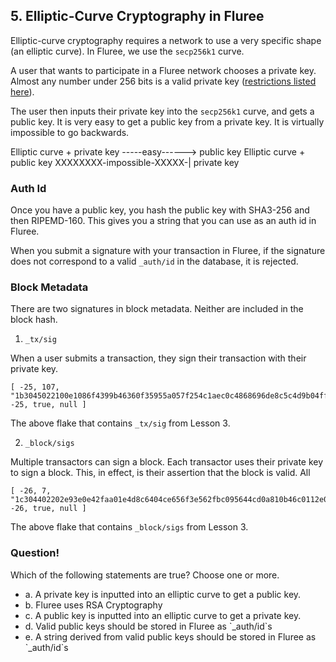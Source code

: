 ## 5. Elliptic-Curve Cryptography in Fluree

Elliptic-curve cryptography requires a network to use a very specific shape (an elliptic curve). In Fluree, we use the `secp256k1` curve. 

A user that wants to participate in a Fluree network chooses a private key. Almost any number under 256 bits is a valid private key  (<a href="/docs/identity/public-private-keys#features-of-the-secp256k1-curve" target="_blank">restrictions listed here</a>).

The user then inputs their private key into the `secp256k1` curve, and gets a public key. It is very easy to get a public key from a private key. It is virtually impossible to go backwards. 

Elliptic curve + private key -----easy------> public key
Elliptic curve + public key XXXXXXXX-impossible-XXXXX-| private key

### Auth Id
Once you have a public key, you hash the public key with SHA3-256 and then RIPEMD-160. This gives you a string that you can use as an auth id in Fluree. 

When you submit a signature with your transaction in Fluree, if the signature does not correspond to a valid `_auth/id` in the database, it is rejected.

### Block Metadata

There are two signatures in block metadata. Neither are included in the block hash. 

1. `_tx/sig`

When a user submits a transaction, they sign their transaction with their private key. 

```
[ -25, 107, "1b3045022100e1086f4399b46360f35955a057f254c1aec0c4868696de8c5c4d9b04ff8523ae0220328350a24075c3fa2ea1aaa32be88093378b9b7f7f5825040cbe58d303cf7b3a", -25, true, null ]
``` 
The above flake that contains `_tx/sig` from Lesson 3. 

2. `_block/sigs`

Multiple transactors can sign a block. Each transactor uses their private key to sign a block. This, in effect, is their assertion that the block is valid. All

```
[ -26, 7, "1c304402202e93e0e42faa01e4d8c6404ce656f3e562fbc095644cd0a810b46c0112e0c8280220494083304a0c9164ca2b1ffcdb8cf9a07ad233f6d9090df9b55906483046dd2a", -26, true, null ]
``` 

The above flake that contains `_block/sigs` from Lesson 3. 

<div class="challenge">
<h3>Question!</h3>
<p>Which of the following statements are true? Choose one or more.</p>
<ul>
    <li>a. A private key is inputted into an elliptic curve to get a public key.</li>
    <li>b. Fluree uses RSA Cryptography</li>
    <li>c. A public key is inputted into an elliptic curve to get a private key.</li> 
    <li>d. Valid public keys should be stored in Fluree as `_auth/id`s</li>
    <li>e. A string derived from valid public keys should be stored in Fluree as `_auth/id`s</li>
</ul>
</div>

